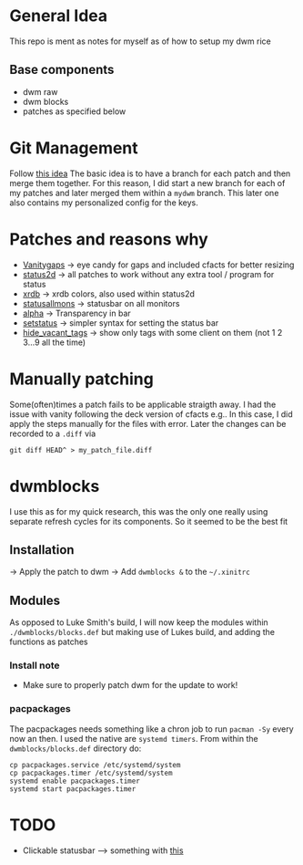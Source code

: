 # General Idea
This repo is ment as notes for myself as of how to setup my dwm rice

## Base components
* dwm raw
* dwm blocks
* patches as specified below

# Git Management
Follow [this idea](https://dwm.suckless.org/customisation/patches_in_git/)
The basic idea is to have a branch for each patch and then merge them together.
For this reason, I did start a new branch for each of my patches and later merged
them within a `mydwm` branch. This later one also contains my personalized config for the keys.



# Patches and reasons why
* [Vanitygaps](https://dwm.suckless.org/patches/vanitygaps/dwm-cfacts-vanitygaps-6.2_combo.diff) -> eye candy for gaps and included cfacts for better resizing
* [status2d](https://dwm.suckless.org/patches/status2d/) -> all patches to work without any extra tool / program for status
* [xrdb](https://dwm.suckless.org/patches/xrdb/dwm-xrdb-6.2.diff) -> xrdb colors, also used within status2d
* [statusallmons](https://dwm.suckless.org/patches/statusallmons/dwm-statusallmons-6.2.diff) -> statusbar on all monitors
* [alpha](https://dwm.suckless.org/patches/alpha/dwm-alpha-20201019-61bb8b2.diff) -> Transparency in bar
* [setstatus](https://dwm.suckless.org/patches/setstatus/dwm-setstatus-6.2.diff) -> simpler syntax for setting the status bar
* [hide_vacant_tags](https://dwm.suckless.org/patches/hide_vacant_tags/dwm-hide_vacant_tags-6.2.diff) -> show only tags with some client on them (not 1 2 3...9 all the time)

# Manually patching
Some(often)times a patch fails to be applicable straigth away. I had the issue with vanity following the deck version of cfacts e.g..
In this case, I did apply the steps manually for the files with error. Later the changes
can be recorded to a `.diff` via 
````
git diff HEAD^ > my_patch_file.diff
````

# dwmblocks
I use this as for my quick research, this was the only one really using separate refresh cycles for its components. So it seemed to be the best fit
## Installation
-> Apply the patch to dwm
-> Add `dwmblocks &` to the `~/.xinitrc`
## Modules
As opposed to Luke Smith's build, I will now keep the modules within `./dwmblocks/blocks.def` but making use of Lukes build, and adding the functions as patches
### Install note
- Make sure to properly patch dwm for the update to work!

### pacpackages
The pacpackages needs something like a chron job to run `pacman -Sy` every now an then. I used the native are `systemd timers`.
From within the `dwmblocks/blocks.def` directory do:
```
cp pacpackages.service /etc/systemd/system
cp pacpackages.timer /etc/systemd/system
systemd enable pacpackages.timer
systemd start pacpackages.timer

```


# TODO
* Clickable statusbar --> something with [this](https://dwm.suckless.org/patches/statuscmd/)
